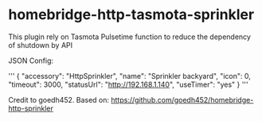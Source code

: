 # homebridge-http-tasmota-sprinkler

This plugin rely on Tasmota Pulsetime function to reduce the dependency of shutdown by API


JSON Config:

'''
 {
    "accessory": "HttpSprinkler",
    "name": "Sprinkler backyard",
    "icon": 0,
    "timeout": 3000,
    "statusUrl": "http://192.168.1.140",
    "useTimer": "yes"
 }
'''


Credit to goedh452. Based on:
https://github.com/goedh452/homebridge-http-sprinkler
